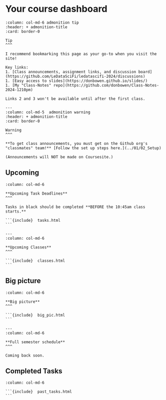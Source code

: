 # Your course dashboard
 
````{panels}
:column: col-md-6 admonition tip 
:header: + admonition-title
:card: border-0

Tip
^^^

I recommend bookmarking this page as your go-to when you visit the site!

Key links:
1. [Class announcements, assignment links, and discussion board](https://github.com/LeDataSciFi/ledatascifi-2024/discussions)
1. [Easy access to slides](https://donbowen.github.io/slides/)
1. [My "Class-Notes" repo](https://github.com/donbowen/Class-Notes-2024-1210pm) 

Links 2 and 3 won't be available until after the first class. 

---
:column: col-md-5  admonition warning
:header: + admonition-title
:card: border-0
 
Warning
^^^

**To get class announcements, you must get on the Github org's "classmates" team!** [Follow the set up steps here.](../01/02_Setup)

(Announcements will NOT be made on Coursesite.)
````

## Upcoming


````{panels}
:column: col-md-6

**Upcoming Task Deadlines**
^^^

Tasks in black should be completed **BEFORE the 10:45am class starts.** 

```{include}  tasks.html
```
   
---
:column: col-md-6

**Upcoming Classes**
^^^

```{include}  classes.html
```

````
  
## Big picture


````{panels}
:column: col-md-6

**Big picture** 
^^^

```{include}  big_pic.html
```

---
:column: col-md-6

**Full semester schedule**
^^^ 

Coming back soon.

```` 
 
## Completed Tasks

````{panels}
:column: col-md-6

```{include}  past_tasks.html
```

````

 